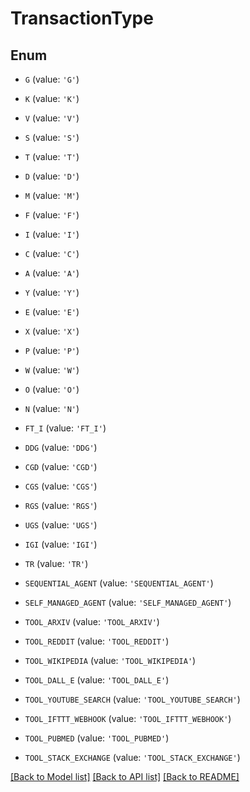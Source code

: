 # TransactionType


## Enum

* `G` (value: `'G'`)

* `K` (value: `'K'`)

* `V` (value: `'V'`)

* `S` (value: `'S'`)

* `T` (value: `'T'`)

* `D` (value: `'D'`)

* `M` (value: `'M'`)

* `F` (value: `'F'`)

* `I` (value: `'I'`)

* `C` (value: `'C'`)

* `A` (value: `'A'`)

* `Y` (value: `'Y'`)

* `E` (value: `'E'`)

* `X` (value: `'X'`)

* `P` (value: `'P'`)

* `W` (value: `'W'`)

* `O` (value: `'O'`)

* `N` (value: `'N'`)

* `FT_I` (value: `'FT_I'`)

* `DDG` (value: `'DDG'`)

* `CGD` (value: `'CGD'`)

* `CGS` (value: `'CGS'`)

* `RGS` (value: `'RGS'`)

* `UGS` (value: `'UGS'`)

* `IGI` (value: `'IGI'`)

* `TR` (value: `'TR'`)

* `SEQUENTIAL_AGENT` (value: `'SEQUENTIAL_AGENT'`)

* `SELF_MANAGED_AGENT` (value: `'SELF_MANAGED_AGENT'`)

* `TOOL_ARXIV` (value: `'TOOL_ARXIV'`)

* `TOOL_REDDIT` (value: `'TOOL_REDDIT'`)

* `TOOL_WIKIPEDIA` (value: `'TOOL_WIKIPEDIA'`)

* `TOOL_DALL_E` (value: `'TOOL_DALL_E'`)

* `TOOL_YOUTUBE_SEARCH` (value: `'TOOL_YOUTUBE_SEARCH'`)

* `TOOL_IFTTT_WEBHOOK` (value: `'TOOL_IFTTT_WEBHOOK'`)

* `TOOL_PUBMED` (value: `'TOOL_PUBMED'`)

* `TOOL_STACK_EXCHANGE` (value: `'TOOL_STACK_EXCHANGE'`)

[[Back to Model list]](../README.md#documentation-for-models) [[Back to API list]](../README.md#documentation-for-api-endpoints) [[Back to README]](../README.md)


